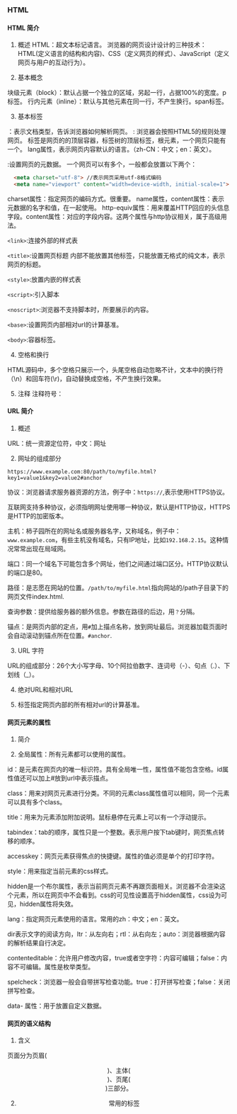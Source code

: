 ### HTML

#### HTML 简介
1. 概述
HTML：超文本标记语言。
浏览器的网页设计设计的三种技术：HTML(定义语言的结构和内容)、CSS（定义网页的样式）、JavaScript（定义网页与用户的互动行为）。

2. 基本概念

块级元素（block）：默认占据一个独立的区域，另起一行，占据100%的宽度。p标签。
行内元素（inline）：默认与其他元素在同一行，不产生换行。span标签。

3. 基本标签

<!doctype> ：表示文档类型，告诉浏览器如何解析网页。
<!doctype html> : 浏览器会按照HTML5的规则处理网页。

<html>标签是网页的的顶层容器，标签树的顶层标签，根元素，一个网页只能有一个。
<html lang="zh-CN">lang属性，表示网页内容默认的语言。（zh-CN：中文；en：英文）。

<maeta>:设置网页的元数据。
一个网页可以有多个，一般都会放置以下两个：
```html
  <meta charset="utf-8"> //表示网页采用utf-8格式编码
  <meta name="viewport" content="width=device-width, initial-scale=1"> //表示网页在手机端可以自动缩放
```
charset属性：指定网页的编码方式。很重要。
name属性，content属性：表示元数据的名字和值，在一起使用。
http-equiv属性：用来覆盖HTTP回应的头信息字段。content属性：对应的字段内容。这两个属性与http协议相关，属于高级用法。

`<link>`:连接外部的样式表

`<title>`:设置网页标题
内部不能放置其他标签，只能放置无格式的纯文本，表示网页的标题。

`<style>`:放置内嵌的样式表

`<script>`:引入脚本

`<noscript>`:浏览器不支持脚本时，所要展示的内容。

`<base>`:设置网页内部相对url的计算基准。

`<body>`:容器标签。

4. 空格和换行

HTML源码中，多个空格只展示一个，头尾空格自动忽略不计，文本中的换行符（\n）和回车符(\r)，自动替换成空格，不产生换行效果。

5. 注释
 注释符号：<!-- 这是一个注释 -->

 #### URL 简介

 1. 概述

URL：统一资源定位符，中文：网址

2. 网址的组成部分

```
https://www.example.com:80/path/to/myfile.html?key1=value1&key2=value2#anchor
```

协议：浏览器请求服务器资源的方法，例子中：`https://`,表示使用HTTPS协议。

互联网支持多种协议，必须指明网址使用哪一种协议，默认是HTTP协议，HTTPS是HTTP的加密版本。

主机：柿子园所在的网址名或服务器名字，又称域名，例子中：`www.example.com`，有些主机没有域名，只有IP地址，比如`192.168.2.15`。这种情况常常出现在局域网。

端口：同一个域名下可能包含多个网址，他们之间通过端口区分。HTTP协议默认的端口是80。

路径：是志愿在网站的位置。`/path/to/myfile.html`指向网站的/path子目录下的网页文件index.html.

查询参数：提供给服务器的额外信息。参数在路径的后边，用`？`分隔。

锚点：是网页内部的定点，用`#`加上描点名称，放到网址最后。浏览器加载页面时会自动滚动到锚点所在位置。`#anchor`.

3. URL 字符

URL的组成部分：26个大小写字母、10个阿拉伯数字、连词号（-）、句点（.）、下划线（_）。

4. 绝对URL和相对URL

5. <base> 标签指定网页内部的所有相对url的计算基准。

#### 网页元素的属性

1. 简介

2. 全局属性：所有元素都可以使用的属性。

id：是元素在网页内的唯一标识符。具有全局唯一性，属性值不能包含空格。id属性值还可以加上#放到url中表示描点。

class：用来对网页元素进行分类。不同的元素class属性值可以相同，同一个元素可以具有多个class。

title：用来为元素添加附加说明。鼠标悬停在元素上可以有一个浮动提示。

tabindex：tab的顺序，属性只是一个整数。表示用户按下tab键时，网页焦点转移的顺序。

accesskey：网页元素获得焦点的快捷键。属性的值必须是单个的打印字符。

style：用来指定当前元素的css样式。

hidden是一个布尔属性，表示当前网页元素不再跟页面相关。浏览器不会渲染这个元素，所以在网页中不会看到。css的可见性设置高于hidden属性，css设为可见，hidden属性将失效。

lang：指定网页元素使用的语言。常用的zh：中文；en：英文。

dir表示文字的阅读方向，ltr：从左向右；rtl：从右向左；auto：浏览器根据内容的解析结果自行决定。

contenteditable：允许用户修改内容，true或者空字符：内容可编辑；false：内容不可编辑。属性是枚举类型。

spelcheck：浏览器一般会自带拼写检查功能。true：打开拼写检查；false：关闭拼写检查。

data- 属性：用于放置自定义数据。

#### 网页的语义结构

1. 含义

页面分为页眉(<header>)、主体(<main>)、页尾(<footer>)三部分。

2. 常用的标签














